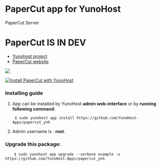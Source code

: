 # PaperCut app for YunoHost
PaperCut Server

# PaperCut IS IN DEV

- [Yunohost project](https://yunohost.org)
- [PaperCut website](https://www.papercut.com/)

![](https://pbs.twimg.com/profile_images/547207640921538560/Q9sehUwB_400x400.png)


[![Install PaperCut with YunoHost](https://install-app.yunohost.org/install-with-yunohost.png)](https://install-app.yunohost.org/?app=papercut)

### Installing guide

 1. App can be installed by YunoHost **admin web-interface** or by **running following command**:

         $ sudo yunohost app install https://github.com/YunoHost-Apps/papercut_ynh
 1. Admin username is : **root**.

 
### Upgrade this package:

        $ sudo yunohost app upgrade --verbose example -u https://github.com/YunoHost-Apps/papercut_ynh

